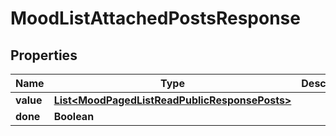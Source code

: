 
# MoodListAttachedPostsResponse

## Properties
Name | Type | Description | Notes
------------ | ------------- | ------------- | -------------
**value** | [**List&lt;MoodPagedListReadPublicResponsePosts&gt;**](MoodPagedListReadPublicResponsePosts.md) |  |  [optional]
**done** | **Boolean** |  |  [optional]



